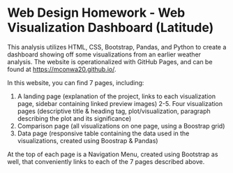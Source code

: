 # Web Design Homework - Web Visualization Dashboard (Latitude)

This analysis utilizes HTML, CSS, Bootstrap, Pandas, and Python to create a dashboard showing off some visualizations from an earlier weather analysis. The website is operationalized with GitHub Pages, and can be found at https://mconwa20.github.io/. 

In this website, you can find 7 pages, including:
1. A landing page (explanation of the project, links to each visualization page, sidebar containing linked preview images)
2-5. Four visualization pages (descriptive title & heading tag, plot/visualization, paragraph describing the plot and its significance)
6. Comparison page (all visualizations on one page, using a Boostrap grid)
7. Data page (responsive table containing the data used in the visualizations, created using Boostrap & Pandas)

At the top of each page is a Navigation Menu, created using Bootstrap as well, that conveniently links to each of the 7 pages described above.